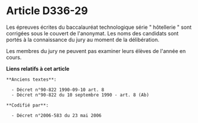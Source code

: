 # Article D336-29

Les épreuves écrites du baccalauréat technologique série " hôtellerie " sont corrigées sous le couvert de l'anonymat. Les
noms des candidats sont portés à la connaissance du jury au moment de la délibération.

Les membres du jury ne peuvent pas examiner leurs élèves de l'année en cours.

**Liens relatifs à cet article**

	**Anciens textes**:

	  - Décret n°90-822 1990-09-10 art. 8
	  - Décret n°90-822 du 10 septembre 1990 - art. 8 (Ab)

	**Codifié par**:

	  - Décret n°2006-583 du 23 mai 2006

